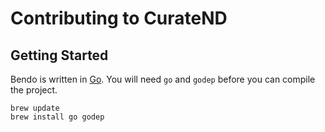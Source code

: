 # Contributing to CurateND

## Getting Started
Bendo is written in [Go](https://golang.org/). You will need `go` and `godep` before you can compile the project.

```console
brew update
brew install go godep
```
